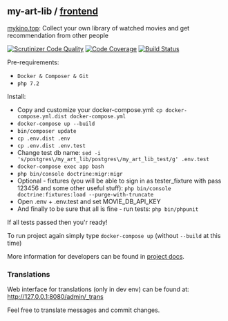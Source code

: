 ## my-art-lib / [frontend](https://github.com/svbackend/my-art-lib-spa)

[mykino.top](https://mykino.top): Collect your own library of watched movies and get recommendation from other people

[![Scrutinizer Code Quality](https://scrutinizer-ci.com/g/svbackend/my-art-lib/badges/quality-score.png?b=master)](https://scrutinizer-ci.com/g/svbackend/my-art-lib/?branch=master)
[![Code Coverage](https://scrutinizer-ci.com/g/svbackend/my-art-lib/badges/coverage.png?b=master)](https://scrutinizer-ci.com/g/svbackend/my-art-lib/?branch=master)
[![Build Status](https://travis-ci.org/svbackend/my-art-lib.svg?branch=master)](https://travis-ci.org/svbackend/my-art-lib)

Pre-requirements:

* `Docker & Composer & Git`
* `php 7.2`

Install:

* Copy and customize your docker-compose.yml: `cp docker-compose.yml.dist docker-compose.yml`
* `docker-compose up --build`
* `bin/composer update`
* `cp .env.dist .env`
* `cp .env.dist .env.test`
* Change test db name: `sed -i 's/postgres\/my_art_lib/postgres\/my_art_lib_test/g' .env.test` 
* `docker-compose exec app bash`
* `php bin/console doctrine:migr:migr`
* Optional - fixtures (you will be able to sign in as tester_fixture with pass 123456 and some other useful stuff): `php bin/console doctrine:fixtures:load --purge-with-truncate`
* Open .env + .env.test and set MOVIE_DB_API_KEY
* And finally to be sure that all is fine - run tests: `php bin/phpunit`

If all tests passed then you'r ready!

To run project again simply type `docker-compose up` (without `--build` at this time)

More information for developers can be found in [project docs](docs/current.md).

### Translations

Web interface for translations (only in dev env) can be found at: http://127.0.0.1:8080/admin/_trans

Feel free to translate messages and commit changes.